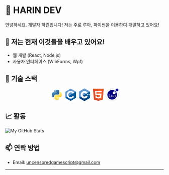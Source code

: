 # 👋 **HARIN DEV**

안녕하세요. 개발자 하린입니다! 저는 주로 루아, 파이썬을 이용하여 개발하고 있어요!

## 🌱 저는 현재 이것들을 배우고 있어요!
- 웹 개발 (React, Node.js)
- 사용자 인터페이스 (WinForms, Wpf)

## 🧰 기술 스택
<p align="center">
  <img src="https://raw.githubusercontent.com/devicons/devicon/master/icons/python/python-original.svg" alt="Python" width="40" height="40"/>
  <img src="https://raw.githubusercontent.com/devicons/devicon/master/icons/c/c-original.svg" alt="C" width="40" height="40"/>
  <img src="https://raw.githubusercontent.com/devicons/devicon/master/icons/cplusplus/cplusplus-original.svg" alt="C++" width="40" height="40"/>
  <img src="https://raw.githubusercontent.com/devicons/devicon/master/icons/html5/html5-original.svg" alt="HTML" width="40" height="40"/>
  <img src="https://raw.githubusercontent.com/devicons/devicon/master/icons/lua/lua-original.svg" alt="Lua" width="40" height="40"/>
</p>

## 📈 활동
![My GitHub Stats](https://github-readme-stats.vercel.app/api?username=HARIN-Dev&show_icons=true&theme=radical)

## 📫 연락 방법
- Email: uncensoredgamescript@gmail.com

---
